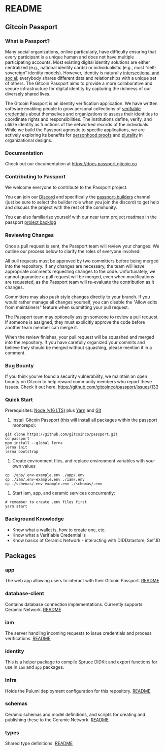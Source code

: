 # README

## Gitcoin Passport

### What is Passport?

Many social organizations, online particularly, have difficulty ensuring that every participant is a unique human and does not have multiple participating accounts. Most existing digital identity solutions are either centralized (e.g., national identity cards) or individualistic (e.g., most “self-sovereign” identity models). However, identity is naturally [intersectional and social](https://www.radicalxchange.org/concepts/intersectional-social-identity/); everybody shares different data and relationships with a unique set of others. The Gitcoin Passport aims to provide a more collaborative and secure infrastructure for digital identity by capturing the richness of our diversely shared lives.

The Gitcoin Passport is an identity verification application. We have written software enabling people to grow personal collections of [verifiable credentials](https://decentralized-id.com/web-standards/w3c/wg/vc/verifiable-credentials/) about themselves and organizations to assess their identities to coordinate rights and responsibilities. The institutions define, verify, and utilize identity as functions of the networked records of the individuals. While we build the Passport agnostic to specific applications, we are actively exploring its benefits for [personhood proofs](https://en.wikipedia.org/wiki/Proof\_of\_personhood) and [plurality](https://www.radicalxchange.org/media/blog/why-i-am-a-pluralist/) in organizational designs.

### Documentation

Check out our documentation at https://docs.passport.gitcoin.co

### Contributing to Passport

We welcome everyone to contribute to the Passport project.

You can join our [Discord](https://discord.gg/w6K2wwHr) and specifically the [passport-builders](https://discord.com/channels/562828676480237578/986222591096279040) channel (just be sure to select the builder role when you join the discord) to get help and discuss the project with the rest of the community.

You can also familiarize yourself with our near term project roadmap in the passport [project backlog](https://github.com/orgs/gitcoinco/projects/6/views/3)

### Reviewing Changes

Once a pull request is sent, the Passport team will review your changes. We outline our process below to clarify the roles of everyone involved.

All pull requests must be approved by two committers before being merged into the repository. If any changes are necessary, the team will leave appropriate comments requesting changes to the code. Unfortunately, we cannot guarantee a pull request will be merged, even when modifications are requested, as the Passport team will re-evaluate the contribution as it changes.

Committers may also push style changes directly to your branch. If you would rather manage all changes yourself, you can disable the "Allow edits from maintainers" feature when submitting your pull request.

The Passport team may optionally assign someone to review a pull request. If someone is assigned, they must explicitly approve the code before another team member can merge it.

When the review finishes, your pull request will be squashed and merged into the repository. If you have carefully organized your commits and believe they should be merged without squashing, please mention it in a comment.

### Bug Bounty

If you think you've found a security vulnerability, we maintain an open bounty on Gitcoin to help reward community members who report these issues. Check it out here: https://github.com/gitcoinco/passport/issues/133

### Quick Start

Prerequisites: [Node (v16 LTS)](https://nodejs.org/en/download/) plus [Yarn](https://classic.yarnpkg.com/en/docs/install/) and [Git](https://git-scm.com/downloads)

1. Install Gitcoin Passport (this will install all packages within the passport monorepo):

```
git clone https://github.com/gitcoinco/passport.git
cd passport
npm install --global lerna
lerna init
lerna bootstrap
```

1. Create environment files, and replace environment variables with your own values

```
cp ./app/.env-example.env ./app/.env
cp ./iam/.env-example.env ./iam/.env
cp ./schemas/.env-example.env ./schemas/.env
```

1. Start iam, app, and ceramic services concurrently:

```
# remember to create .env files first
yarn start
```

### Background Knowledge

* Know what a wallet is, how to create one, etc.
* Know what a Verifiable Credential is
* Know basics of Ceramic Network - interacting with DIDDatastore, Self.ID

## Packages

### app

The web app allowing users to interact with their Gitcoin Passport. [README](app.md)

### database-client

Contains database connection implementations. Currently supports Ceramic Network. [README](database-client.md)

### iam

The server handling incoming requests to issue credentials and process verifications. [README](iam.md)

### identity

This is a helper package to compile Spruce DIDKit and export functions for use in `iam` and `app` packages.

### infra

Holds the Pulumi deployment configuration for this repository. [README](infra/)

### schemas

Ceramic schemas and model definitions, and scripts for creating and publishing these to the Ceramic Network. [README](schemas.md)

### types

Shared type definitions. [README](types.md)

